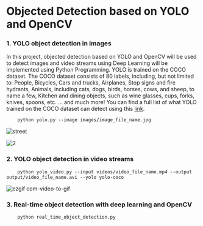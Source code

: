 # Objected Detection based on YOLO and OpenCV


### 1. YOLO object detection in images

In this project, objected detection based on YOLO and OpenCV will be used to detect images and video streams using Deep Learning will be implemented using Python Programming. YOLO is trained on the COCO dataset. The COCO dataset consists of 80 labels, including, but not limited to:
People, Bicycles, Cars and trucks, Airplanes, Stop signs and fire hydrants, Animals, including cats, dogs, birds, horses, cows, and sheep, to name a few, Kitchen and dining objects, such as wine glasses, cups, forks, knives, spoons, etc. … and much more!
You can find a full list of what YOLO trained on the COCO dataset can detect using this [link](https://github.com/pjreddie/darknet/blob/master/data/coco.names).

        python yolo.py --image images/image_file_name.jpg
        
        
        
![street](https://user-images.githubusercontent.com/81799459/226161306-225e0a4f-0ba4-4249-a5c6-fae9ea7cfe9f.gif)


![2](https://user-images.githubusercontent.com/81799459/226163322-c72a5041-255a-4840-8aa9-fa8d3c4ee13c.gif)



### 2. YOLO object detection in video streams

        python yolo_video.py --input videos/video_file_name.mp4 --output output/video_file_name.avi --yolo yolo-coco
        


![ezgif com-video-to-gif](https://user-images.githubusercontent.com/81799459/226162430-19df3b94-be43-4292-ac55-07d84fa150f8.gif)





### 3. Real-time object detection with deep learning and OpenCV

        python real_time_object_detection.py
        
        
